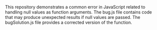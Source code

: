 This repository demonstrates a common error in JavaScript related to handling null values as function arguments. The bug.js file contains code that may produce unexpected results if null values are passed. The bugSolution.js file provides a corrected version of the function.